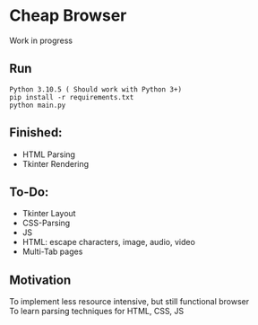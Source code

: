 # Cheap Browser

Work in progress  

## Run  
```
Python 3.10.5 ( Should work with Python 3+)
pip install -r requirements.txt
python main.py
```
## Finished:  
- HTML Parsing
- Tkinter Rendering
## To-Do:  
- Tkinter Layout
- CSS-Parsing
- JS
- HTML: escape characters, image, audio, video
- Multi-Tab pages

## Motivation

To implement less resource intensive, but still functional browser  
To learn parsing techniques for HTML, CSS, JS